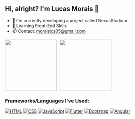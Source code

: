 ## Hi, alright? I'm Lucas Morais 👋

- 🔭 I'm currently developing a project called NexusStudium
- 🌱 Learning Front-End Skills
- 📫 Contact: moraislcs05@gmail.com

<div style="display: flex; gap: 10px;">
  <img src="https://github-readme-stats.vercel.app/api?username=standbytheboy&show_icons=true&theme=tokyonight" height="170">
  <img src="https://github-readme-stats.vercel.app/api/top-langs/?username=standbytheboy&layout=compact&theme=tokyonight" height="170">
</div>



### Frameworks/Languages I've Used:

[![HTML](https://img.shields.io/badge/HTML5-E34F26?style=for-the-badge&logo=html5&logoColor=white)]()
[![CSS](https://img.shields.io/badge/CSS3-1572B6?style=for-the-badge&logo=css3&logoColor=white)]()
[![JavaScript](https://img.shields.io/badge/JavaScript-F7DF1E?style=for-the-badge&logo=javascript&logoColor=black)]() [![Flutter](https://img.shields.io/badge/Flutter-02569B?style=for-the-badge&logo=flutter&logoColor=white)]() [![Bootstrap](https://img.shields.io/badge/Bootstrap-563D7C?style=for-the-badge&logo=bootstrap&logoColor=white)]()
[![Angular](https://img.shields.io/badge/Angular-DD0031?style=for-the-badge&logo=angular&logoColor=white)]() 

